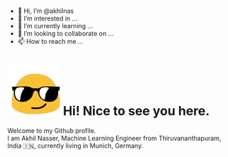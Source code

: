- 👋 Hi, I’m @akhilnas
- 👀 I’m interested in ...
- 🌱 I’m currently learning ...
- 💞️ I’m looking to collaborate on ...
- 📫 How to reach me ...

# ![alt text](tenor.gif "Title") Hi! Nice to see you here.

Welcome to my Github profile. \
I am Akhil Nasser, Machine Learning Engineer from Thiruvananthapuram, India :india:, currently living in Munich, Germany.

<!---
akhilnas/akhilnas is a ✨ special ✨ repository because its `README.md` (this file) appears on your GitHub profile.
You can click the Preview link to take a look at your changes.
--->
